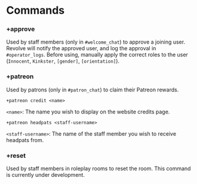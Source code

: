 # Commands


### +approve

Used by staff members (only in `#welcome_chat`) to approve a joining user. Revolve will notify the approved user, and log the approval in `#operator_logs`. Before using, manually apply the correct roles to the user (`Innocent`, `Kinkster`, `[gender]`, `[orientation]`).


### +patreon

Used by patrons (only in `#patron_chat`) to claim their Patreon rewards.


`+patreon credit <name>`

`<name>`: The name you wish to display on the website credits page.


`+patreon headpats <staff-username>`

`<staff-username>`: The name of the staff member you wish to receive headpats from.


### +reset

Used by staff members in roleplay rooms to reset the room. This command is currently under development.
